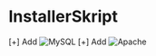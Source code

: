 # InstallerSkript

[+] Add 
![MySQL](https://img.shields.io/badge/mysql-4479A1.svg?style=for-the-badge&logo=mysql&logoColor=white) 
[+] Add ![Apache](https://img.shields.io/badge/apache-%23D42029.svg?style=for-the-badge&logo=apache&logoColor=white) 
